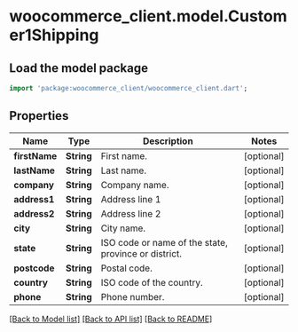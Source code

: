 # woocommerce_client.model.Customer1Shipping

## Load the model package
```dart
import 'package:woocommerce_client/woocommerce_client.dart';
```

## Properties
Name | Type | Description | Notes
------------ | ------------- | ------------- | -------------
**firstName** | **String** | First name. | [optional] 
**lastName** | **String** | Last name. | [optional] 
**company** | **String** | Company name. | [optional] 
**address1** | **String** | Address line 1 | [optional] 
**address2** | **String** | Address line 2 | [optional] 
**city** | **String** | City name. | [optional] 
**state** | **String** | ISO code or name of the state, province or district. | [optional] 
**postcode** | **String** | Postal code. | [optional] 
**country** | **String** | ISO code of the country. | [optional] 
**phone** | **String** | Phone number. | [optional] 

[[Back to Model list]](../README.md#documentation-for-models) [[Back to API list]](../README.md#documentation-for-api-endpoints) [[Back to README]](../README.md)


